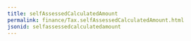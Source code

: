 ```yaml
---
title: selfAssessedCalculatedAmount
permalink: finance/Tax.selfAssessedCalculatedAmount.html
jsonid: selfassessedcalculatedamount
---
```

